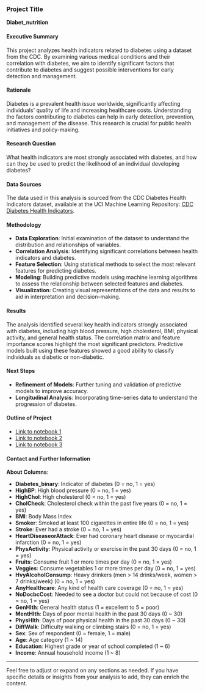 ### Project Title

**Diabet_nutrition**

#### Executive Summary
This project analyzes health indicators related to diabetes using a dataset from the CDC. By examining various medical conditions and their correlation with diabetes, we aim to identify significant factors that contribute to diabetes and suggest possible interventions for early detection and management.

#### Rationale
Diabetes is a prevalent health issue worldwide, significantly affecting individuals' quality of life and increasing healthcare costs. Understanding the factors contributing to diabetes can help in early detection, prevention, and management of the disease. This research is crucial for public health initiatives and policy-making.

#### Research Question
What health indicators are most strongly associated with diabetes, and how can they be used to predict the likelihood of an individual developing diabetes?

#### Data Sources
The data used in this analysis is sourced from the CDC Diabetes Health Indicators dataset, available at the UCI Machine Learning Repository: [CDC Diabetes Health Indicators](https://www.archive.ics.uci.edu/dataset/891/cdc+diabetes+health+indicators).

#### Methodology
- **Data Exploration**: Initial examination of the dataset to understand the distribution and relationships of variables.
- **Correlation Analysis**: Identifying significant correlations between health indicators and diabetes.
- **Feature Selection**: Using statistical methods to select the most relevant features for predicting diabetes.
- **Modeling**: Building predictive models using machine learning algorithms to assess the relationship between selected features and diabetes.
- **Visualization**: Creating visual representations of the data and results to aid in interpretation and decision-making.

#### Results
The analysis identified several key health indicators strongly associated with diabetes, including high blood pressure, high cholesterol, BMI, physical activity, and general health status. The correlation matrix and feature importance scores highlight the most significant predictors. Predictive models built using these features showed a good ability to classify individuals as diabetic or non-diabetic.

#### Next Steps
- **Refinement of Models**: Further tuning and validation of predictive models to improve accuracy.
- **Longitudinal Analysis**: Incorporating time-series data to understand the progression of diabetes.


#### Outline of Project
- [Link to notebook 1](#)
- [Link to notebook 2](#)
- [Link to notebook 3](#)

#### Contact and Further Information

**About Columns**:
- **Diabetes_binary**: Indicator of diabetes (0 = no, 1 = yes)
- **HighBP**: High blood pressure (0 = no, 1 = yes)
- **HighChol**: High cholesterol (0 = no, 1 = yes)
- **CholCheck**: Cholesterol check within the past five years (0 = no, 1 = yes)
- **BMI**: Body Mass Index
- **Smoker**: Smoked at least 100 cigarettes in entire life (0 = no, 1 = yes)
- **Stroke**: Ever had a stroke (0 = no, 1 = yes)
- **HeartDiseaseorAttack**: Ever had coronary heart disease or myocardial infarction (0 = no, 1 = yes)
- **PhysActivity**: Physical activity or exercise in the past 30 days (0 = no, 1 = yes)
- **Fruits**: Consume fruit 1 or more times per day (0 = no, 1 = yes)
- **Veggies**: Consume vegetables 1 or more times per day (0 = no, 1 = yes)
- **HvyAlcoholConsump**: Heavy drinkers (men > 14 drinks/week, women > 7 drinks/week) (0 = no, 1 = yes)
- **AnyHealthcare**: Any kind of health care coverage (0 = no, 1 = yes)
- **NoDocbcCost**: Needed to see a doctor but could not because of cost (0 = no, 1 = yes)
- **GenHlth**: General health status (1 = excellent to 5 = poor)
- **MentHlth**: Days of poor mental health in the past 30 days (0 ~ 30)
- **PhysHlth**: Days of poor physical health in the past 30 days (0 ~ 30)
- **DiffWalk**: Difficulty walking or climbing stairs (0 = no, 1 = yes)
- **Sex**: Sex of respondent (0 = female, 1 = male)
- **Age**: Age category (1 ~ 14)
- **Education**: Highest grade or year of school completed (1 ~ 6)
- **Income**: Annual household income (1 ~ 8)

---

Feel free to adjust or expand on any sections as needed. If you have specific details or insights from your analysis to add, they can enrich the content.
